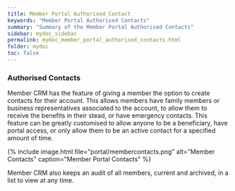 ```yaml
---
title: Member Portal Authorised Contact
keywords: "Member Portal Authorised Contacts"
summary: "Summary of the Member Portal Authorised Contacts"
sidebar: mydoc_sidebar
permalink: mydoc_member_portal_authorised_contacts.html
folder: mydoc
toc: false
---
```


### Authorised Contacts

Member CRM has the feature of giving a member the option to create contacts for their account. This allows members have family members or business representatives associated to the account, to allow them to receive the benefits in their stead, or have emergency contacts. This feature can be greatly customised to allow anyone to be a beneficiary, have portal access, or only allow them to be an active contact for a specified amount of time.

{% include image.html file="portal/membercontacts.png" alt="Member Contacts" caption="Member Portal Contacts" %}

Member CRM also keeps an audit of all members, current and archived, in a list to view at any time.
